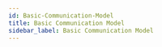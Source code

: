 ```yaml
---
id: Basic-Communication-Model
title: Basic Communication Model
sidebar_label: Basic Communication Model
---
```



##
